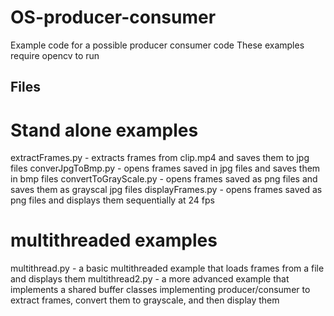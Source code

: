 # OS-producer-consumer
Example code for a possible producer consumer code
These examples require opencv to run

## Files
# Stand alone examples
extractFrames.py      - extracts frames from clip.mp4 and saves them to jpg files
converJpgToBmp.py     - opens frames saved in jpg files and saves them in bmp files
convertToGrayScale.py - opens frames saved as png files and saves them as grayscal jpg files
displayFrames.py      - opens frames saved as png files and displays them sequentially at 24 fps

# multithreaded examples
multithread.py        - a basic multithreaded example that loads frames from a file and displays them
multithread2.py       - a more advanced example that implements a shared buffer classes implementing producer/consumer to extract frames, convert them to grayscale, and then display them
